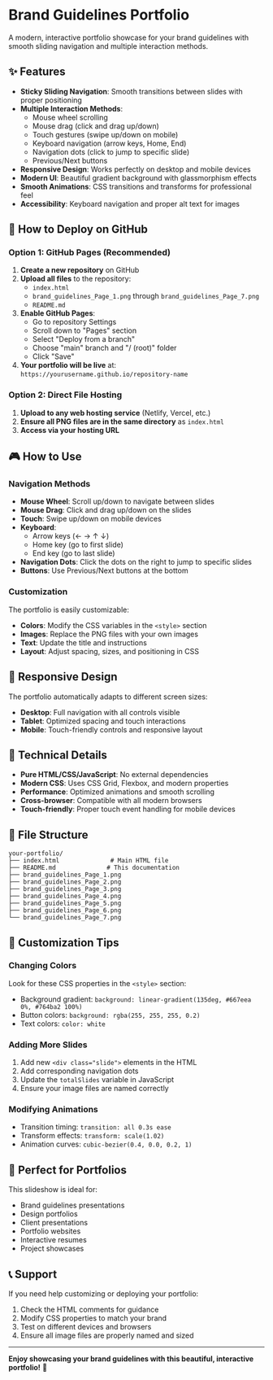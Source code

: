 # Brand Guidelines Portfolio

A modern, interactive portfolio showcase for your brand guidelines with smooth sliding navigation and multiple interaction methods.

## ✨ Features

- **Sticky Sliding Navigation**: Smooth transitions between slides with proper positioning
- **Multiple Interaction Methods**:
  - Mouse wheel scrolling
  - Mouse drag (click and drag up/down)
  - Touch gestures (swipe up/down on mobile)
  - Keyboard navigation (arrow keys, Home, End)
  - Navigation dots (click to jump to specific slide)
  - Previous/Next buttons
- **Responsive Design**: Works perfectly on desktop and mobile devices
- **Modern UI**: Beautiful gradient background with glassmorphism effects
- **Smooth Animations**: CSS transitions and transforms for professional feel
- **Accessibility**: Keyboard navigation and proper alt text for images

## 🚀 How to Deploy on GitHub

### Option 1: GitHub Pages (Recommended)

1. **Create a new repository** on GitHub
2. **Upload all files** to the repository:
   - `index.html`
   - `brand_guidelines_Page_1.png` through `brand_guidelines_Page_7.png`
   - `README.md`
3. **Enable GitHub Pages**:
   - Go to repository Settings
   - Scroll down to "Pages" section
   - Select "Deploy from a branch"
   - Choose "main" branch and "/ (root)" folder
   - Click "Save"
4. **Your portfolio will be live** at: `https://yourusername.github.io/repository-name`

### Option 2: Direct File Hosting

1. **Upload to any web hosting service** (Netlify, Vercel, etc.)
2. **Ensure all PNG files are in the same directory** as `index.html`
3. **Access via your hosting URL**

## 🎮 How to Use

### Navigation Methods

- **Mouse Wheel**: Scroll up/down to navigate between slides
- **Mouse Drag**: Click and drag up/down on the slides
- **Touch**: Swipe up/down on mobile devices
- **Keyboard**: 
  - Arrow keys (← → ↑ ↓)
  - Home key (go to first slide)
  - End key (go to last slide)
- **Navigation Dots**: Click the dots on the right to jump to specific slides
- **Buttons**: Use Previous/Next buttons at the bottom

### Customization

The portfolio is easily customizable:

- **Colors**: Modify the CSS variables in the `<style>` section
- **Images**: Replace the PNG files with your own images
- **Text**: Update the title and instructions
- **Layout**: Adjust spacing, sizes, and positioning in CSS

## 📱 Responsive Design

The portfolio automatically adapts to different screen sizes:
- **Desktop**: Full navigation with all controls visible
- **Tablet**: Optimized spacing and touch interactions
- **Mobile**: Touch-friendly controls and responsive layout

## 🔧 Technical Details

- **Pure HTML/CSS/JavaScript**: No external dependencies
- **Modern CSS**: Uses CSS Grid, Flexbox, and modern properties
- **Performance**: Optimized animations and smooth scrolling
- **Cross-browser**: Compatible with all modern browsers
- **Touch-friendly**: Proper touch event handling for mobile devices

## 📁 File Structure

```
your-portfolio/
├── index.html              # Main HTML file
├── README.md              # This documentation
├── brand_guidelines_Page_1.png
├── brand_guidelines_Page_2.png
├── brand_guidelines_Page_3.png
├── brand_guidelines_Page_4.png
├── brand_guidelines_Page_5.png
├── brand_guidelines_Page_6.png
└── brand_guidelines_Page_7.png
```

## 🎨 Customization Tips

### Changing Colors
Look for these CSS properties in the `<style>` section:
- Background gradient: `background: linear-gradient(135deg, #667eea 0%, #764ba2 100%)`
- Button colors: `background: rgba(255, 255, 255, 0.2)`
- Text colors: `color: white`

### Adding More Slides
1. Add new `<div class="slide">` elements in the HTML
2. Add corresponding navigation dots
3. Update the `totalSlides` variable in JavaScript
4. Ensure your image files are named correctly

### Modifying Animations
- Transition timing: `transition: all 0.3s ease`
- Transform effects: `transform: scale(1.02)`
- Animation curves: `cubic-bezier(0.4, 0.0, 0.2, 1)`

## 🌟 Perfect for Portfolios

This slideshow is ideal for:
- Brand guidelines presentations
- Design portfolios
- Client presentations
- Portfolio websites
- Interactive resumes
- Project showcases

## 📞 Support

If you need help customizing or deploying your portfolio:
1. Check the HTML comments for guidance
2. Modify CSS properties to match your brand
3. Test on different devices and browsers
4. Ensure all image files are properly named and sized

---

**Enjoy showcasing your brand guidelines with this beautiful, interactive portfolio!** 🎉
